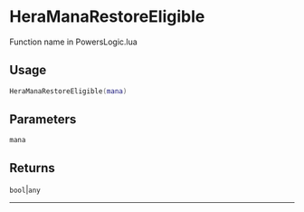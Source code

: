 # HeraManaRestoreEligible
Function name in PowersLogic.lua
## Usage
```lua
HeraManaRestoreEligible(mana)
```
## Parameters
`mana`
## Returns
`bool`|`any`

---